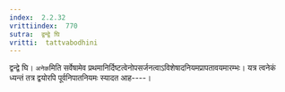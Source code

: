 ```yaml
---
index:  2.2.32
vrittiindex:  770
sutra:  द्वन्द्वे घि
vritti:  tattvabodhini 
---
```


द्वन्द्वे घि। `अनेक`मिति सर्वेषामेव प्रथमानिर्दिष्टत्वेनोपसर्जनत्वाऽविशेषादनियमप्रापतावयमारम्भः। यत्र त्वनेकं ध्यन्तं तत्र द्वयोरपि पूर्वनिपातनियमः स्यादत आह----।

